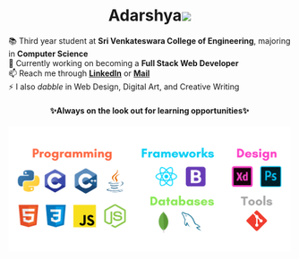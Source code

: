 <h1 align="center">Adarshya<img src="https://i.imgur.com/ljSjEjQ.gif" width=90px></h1>

:books: Third year student at **Sri Venkateswara College of Engineering**, majoring in **Computer Science** <br>
🌱 Currently working on becoming a **Full Stack Web Developer** <br>
📫 Reach me through **[LinkedIn](https://www.linkedin.com/in/adarshya/)** or **[Mail](mailto:adarshyahari@gmail.com)** <br>
⚡ I also _dabble_ in Web Design, Digital Art, and Creative Writing <br>
<h4 align="center">✨Always on the look out for learning opportunities✨</h4> 
<h4 align="center"><img src="techstacks.png" width=600px></h4>
